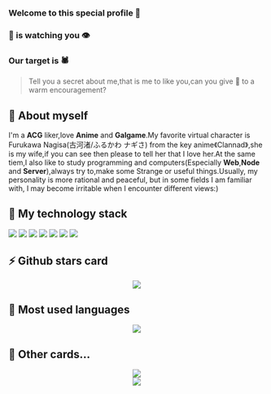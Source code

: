 ### Welcome to this special profile 👋
### 🦊 is watching you 👁️
### Our target is 🕷️
> Tell you a secret about me,that is me to like you,can you give 🦊 to a warm encouragement?
## 💬 About myself
  I'm a **ACG** liker,love **Anime** and **Galgame**.My favorite virtual character is Furukawa Nagisa(古河渚/ふるかわ ナギさ) from the key anime《Clannad》,she is my wife,if you can see then please to tell her that I love her.At the same tiem,I also like to study programming and computers(Especially **Web**,**Node** and **Server**),always try to,make some Strange or useful things.Usually, my personality is more rational and peaceful, but in some fields I am familiar with, I may become irritable when I encounter different views:)

<!--
**BIYUEHU/biyuehu** is a ✨ _special_ ✨ repository because its `README.md` (this file) appears on your GitHub profile.

Here are some ideas to get you started:

- 🔭 I’m currently working on ...
- 🌱 I’m currently learning ...
- 👯 I’m looking to collaborate on ...
- 🤔 I’m looking for help with ...
- 💬 Ask me about ...
- 📫 How to reach me: ...
- 😄 Pronouns: ...
- ⚡ Fun fact: ...
-->

## 👊 My technology stack
![](https://img.shields.io/badge/NODE-TypeScript-%230088FF)
![](https://img.shields.io/badge/System-Linux-%23BB00BB)
![](https://img.shields.io/badge/Server-PHP-%23FFBBBB)
![](https://img.shields.io/badge/AI-Pyhton-%2300FFAA)
![](https://img.shields.io/badge/Web-JavaScript-%23FFEE00)
![](https://img.shields.io/badge/Web-CSS-%2300AAFF)
![](https://img.shields.io/badge/Web-HTML5-%23FF8000)

## ⚡ Github stars card
<div align="center"> <img src="https://github-readme-stats.vercel.app/api?username=yang-tian-hub&show_icons=true&theme=tokyonight" /> </div>

## 🌱 Most used languages
<div align="center"> <img src="https://github-readme-stats.vercel.app/api/top-langs/?username=yang-tian-hub" /> </div>

## 🧐 Other cards...
<div align="center"> <img src="https://github-readme-streak-stats.herokuapp.com/?user=yang-tian-hub" /> </div>

<div align="center"> <img src="https://github-readme-activity-graph.vercel.app/graph?username=yang-tian-hub&theme=xcode" /> </div>
